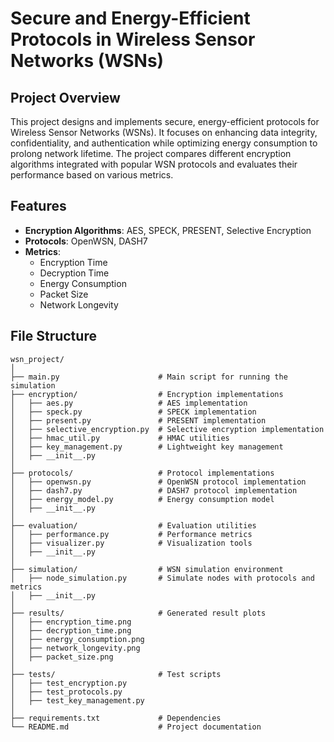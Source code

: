 # Secure and Energy-Efficient Protocols in Wireless Sensor Networks (WSNs)

## Project Overview

This project designs and implements secure, energy-efficient protocols for Wireless Sensor Networks (WSNs). It focuses on enhancing data integrity, confidentiality, and authentication while optimizing energy consumption to prolong network lifetime. The project compares different encryption algorithms integrated with popular WSN protocols and evaluates their performance based on various metrics.

## Features

- **Encryption Algorithms**: AES, SPECK, PRESENT, Selective Encryption
- **Protocols**: OpenWSN, DASH7
- **Metrics**:
  - Encryption Time
  - Decryption Time
  - Energy Consumption
  - Packet Size
  - Network Longevity

## File Structure

```plaintext
wsn_project/
│
├── main.py                      # Main script for running the simulation
├── encryption/                  # Encryption implementations
│   ├── aes.py                   # AES implementation
│   ├── speck.py                 # SPECK implementation
│   ├── present.py               # PRESENT implementation
│   ├── selective_encryption.py  # Selective encryption implementation
│   ├── hmac_util.py             # HMAC utilities
│   ├── key_management.py        # Lightweight key management
│   ├── __init__.py
│
├── protocols/                   # Protocol implementations
│   ├── openwsn.py               # OpenWSN protocol implementation
│   ├── dash7.py                 # DASH7 protocol implementation
│   ├── energy_model.py          # Energy consumption model
│   ├── __init__.py
│
├── evaluation/                  # Evaluation utilities
│   ├── performance.py           # Performance metrics
│   ├── visualizer.py            # Visualization tools
│   ├── __init__.py
│
├── simulation/                  # WSN simulation environment
│   ├── node_simulation.py       # Simulate nodes with protocols and metrics
│   ├── __init__.py
│
├── results/                     # Generated result plots
│   ├── encryption_time.png
│   ├── decryption_time.png
│   ├── energy_consumption.png
│   ├── network_longevity.png
│   ├── packet_size.png
│
├── tests/                       # Test scripts
│   ├── test_encryption.py
│   ├── test_protocols.py
│   ├── test_key_management.py
│
├── requirements.txt             # Dependencies
└── README.md                    # Project documentation

